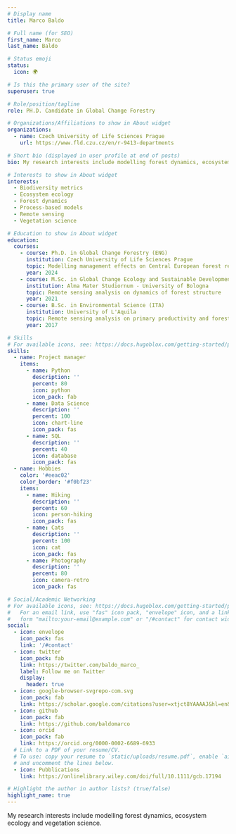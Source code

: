 ```yaml
---
# Display name
title: Marco Baldo

# Full name (for SEO)
first_name: Marco
last_name: Baldo

# Status emoji
status:
  icon: 🌍

# Is this the primary user of the site?
superuser: true

# Role/position/tagline
role: PH.D. Candidate in Global Change Forestry

# Organizations/Affiliations to show in About widget
organizations:
  - name: Czech University of Life Sciences Prague
    url: https://www.fld.czu.cz/en/r-9413-departments

# Short bio (displayed in user profile at end of posts)
bio: My research interests include modelling forest dynamics, ecosystem ecology and vegetation science.

# Interests to show in About widget
interests:
  - Biodiversity metrics
  - Ecosystem ecology
  - Forest dynamics
  - Process-based models
  - Remote sensing
  - Vegetation science

# Education to show in About widget
education:
  courses:
    - course: Ph.D. in Global Change Forestry (ENG)
      institution: Czech University of Life Sciences Prague
      topic: Modelling management effects on Central European forest resilience
      year: 2024
    - course: M.Sc. in Global Change Ecology and Sustainable Development Goals (ENG)
      institution: Alma Mater Studiornum - University of Bologna
      topic: Remote sensing analysis on dynamics of forest structure
      year: 2021
    - course: B.Sc. in Environmental Science (ITA)
      institution: University of L'Aquila
      topic: Remote sensing analysis on primary productivity and forest cover
      year: 2017

# Skills
# For available icons, see: https://docs.hugoblox.com/getting-started/page-builder/#icons
skills:
  - name: Project manager
    items:
      - name: Python
        description: ''
        percent: 80
        icon: python
        icon_pack: fab
      - name: Data Science
        description: ''
        percent: 100
        icon: chart-line
        icon_pack: fas
      - name: SQL
        description: ''
        percent: 40
        icon: database
        icon_pack: fas
  - name: Hobbies
    color: '#eeac02'
    color_border: '#f0bf23'
    items:
      - name: Hiking
        description: ''
        percent: 60
        icon: person-hiking
        icon_pack: fas
      - name: Cats
        description: ''
        percent: 100
        icon: cat
        icon_pack: fas
      - name: Photography
        description: ''
        percent: 80
        icon: camera-retro
        icon_pack: fas

# Social/Academic Networking
# For available icons, see: https://docs.hugoblox.com/getting-started/page-builder/#icons
#   For an email link, use "fas" icon pack, "envelope" icon, and a link in the
#   form "mailto:your-email@example.com" or "/#contact" for contact widget.
social:
  - icon: envelope
    icon_pack: fas
    link: '/#contact'
  - icon: twitter
    icon_pack: fab
    link: https://twitter.com/baldo_marco_
    label: Follow me on Twitter
    display:
      header: true
  - icon: google-browser-svgrepo-com.svg
    icon_pack: fab
    link: https://scholar.google.com/citations?user=xtjct8YAAAAJ&hl=en&oi=ao
  - icon: github
    icon_pack: fab
    link: https://github.com/baldomarco
  - icon: orcid
    icon_pack: fab
    link: https://orcid.org/0000-0002-6689-6933
  # Link to a PDF of your resume/CV.
  # To use: copy your resume to `static/uploads/resume.pdf`, enable `ai` icons in `params.yaml`,
  # and uncomment the lines below.
  - icon: Pubblications
    link: https://onlinelibrary.wiley.com/doi/full/10.1111/gcb.17194

# Highlight the author in author lists? (true/false)
highlight_name: true
---
```


My research interests include modelling forest dynamics, ecosystem ecology and vegetation science.

